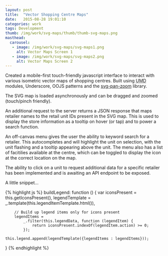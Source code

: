```yaml
---
layout: post
title:  "Vector Shopping Centre Maps"
date:   2015-08-28 19:01:10
categories: work
tags: Development
thumb: /img/work/svg-maps/thumb/thumb-svg-maps.png
masthead:
  carousel:
   - image: /img/work/svg-maps/svg-maps1.png
     alt: Vector Maps Screen 1
   - image: /img/work/svg-maps/svg-maps2.png
     alt: Vector Maps Screen 2
---
```


Created a mobile-first touch-friendly javascript interface to interact with various isometric vector maps of shopping centres. Built using <abbr title="Universal Module Definition">UMD</abbr> modules, Underscore, OOJS patterns and the [svg-pan-zoom](http://github.com/ariutta/svg-pan-zoom) library.

The SVG map is loaded asynchronously and can be dragged and zoomed (touch/pinch friendly).

An additional request to the server returns a JSON response that maps retailer names to the retail unit IDs present in the SVG map. This is used to display the store information as a tooltip on hover (or tap) and to power a search function.

An off-canvas menu gives the user the ability to keyword search for a retailer.  This autocompletes and will highlight the unit on selection, with the unit flashing and a tooltip appearing above the unit.  The menu also has a list of facitilies available at the centre, which can be toggled to display the icon at the correct location on the map.

The ability to click on a unit to request additional data for a specific retailer has been implemented and is awaiting an API endpoint to be exposed.

A little snippet&hellip;

{% highlight js %}
buildLegend: function () {
    var iconsPresent = this.getIconsPresent(),
        legendTemplate = _.template(this.legendItemTemplate.html()),

        // Build up legend items only for icons present
        legendItems =
            _.filter(this.legendData, function (legendItem) {
                return iconsPresent.indexOf(legendItem.action) >= 0;
            });

    this.legend.append(legendTemplate({legendItems : legendItems}));
}
{% endhighlight %}
